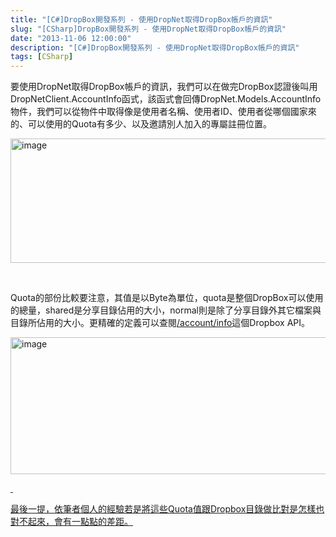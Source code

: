```yaml
---
title: "[C#]DropBox開發系列 - 使用DropNet取得DropBox帳戶的資訊"
slug: "[CSharp]DropBox開發系列 - 使用DropNet取得DropBox帳戶的資訊"
date: "2013-11-06 12:00:00"
description: "[C#]DropBox開發系列 - 使用DropNet取得DropBox帳戶的資訊"
tags: [CSharp]
---
```


<p>要使用DropNet取得DropBox帳戶的資訊，我們可以在做完DropBox認證後叫用DropNetClient.AccountInfo函式，該函式會回傳DropNet.Models.AccountInfo物件，我們可以從物件中取得像是使用者名稱、使用者ID、使用者從哪個國家來的、可以使用的Quota有多少、以及邀請別人加入的專屬註冊位置。</p>  <p><img style="border-right-width: 0px; border-top-width: 0px; border-bottom-width: 0px; border-left-width: 0px" border="0" alt="image" src="\images\posts8ee95-ce2a-4a1c-9e36-bbc368ed252e\image_thumb_1.png" width="620" height="199" /></a></p>  <p> </p>  <p>Quota的部份比較要注意，其值是以Byte為單位，quota是整個DropBox可以使用的總量，shared是分享目錄佔用的大小，normal則是除了分享目錄外其它檔案與目錄所佔用的大小。更精確的定義可以查閱<a href="https://www.dropbox.com/developers/reference/api" target="_blank">/account/info</a>這個Dropbox API。</p>  <p><a href="http://files.dotblogs.com.tw/larrynung/1208/95ade3da0caf_C192/image_6.png"><img style="border-right-width: 0px; border-top-width: 0px; border-bottom-width: 0px; border-left-width: 0px" border="0" alt="image" src="\images\posts8ee95-ce2a-4a1c-9e36-bbc368ed252e\image_thumb_2.png" width="631" height="219" /> </p>  <p> </p>  <p>最後一提，依筆者個人的經驗若是將這些Quota值跟Dropbox目錄做比對是怎樣也對不起來，會有一點點的差距。</p>
